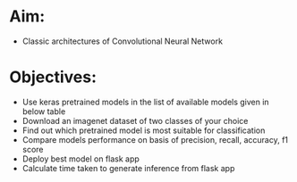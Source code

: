 # Aim: 
- Classic architectures of Convolutional Neural Network

# Objectives:
- Use keras pretrained models in the list of available models given in below table
- Download an imagenet dataset of two classes of your choice
- Find out which pretrained model is most suitable for classification
- Compare models performance on basis of precision, recall, accuracy, f1 score
- Deploy best model on flask app
- Calculate time taken to generate inference from flask app
